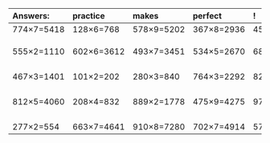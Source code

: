 | Answers: | practice | makes | perfect | ! |
| :--- | :--- | :--- | :--- | :--- |
| 774×7=5418 | 128×6=768 | 578×9=5202 | 367×8=2936 | 458×3=1374 | 
|   |   |   |   |   | 
|   |   |   |   |   | 
|   |   |   |   |   | 
| 555×2=1110 | 602×6=3612 | 493×7=3451 | 534×5=2670 | 689×4=2756 | 
|   |   |   |   |   | 
|   |   |   |   |   | 
|   |   |   |   |   | 
|   |   |   |   |   | 
| 467×3=1401 | 101×2=202 | 280×3=840 | 764×3=2292 | 825×5=4125 | 
|   |   |   |   |   | 
|   |   |   |   |   | 
|   |   |   |   |   | 
|   |   |   |   |   | 
| 812×5=4060 | 208×4=832 | 889×2=1778 | 475×9=4275 | 976×8=7808 | 
|   |   |   |   |   | 
|   |   |   |   |   | 
|   |   |   |   |   | 
|   |   |   |   |   | 
| 277×2=554 | 663×7=4641 | 910×8=7280 | 702×7=4914 | 579×2=1158 | 
